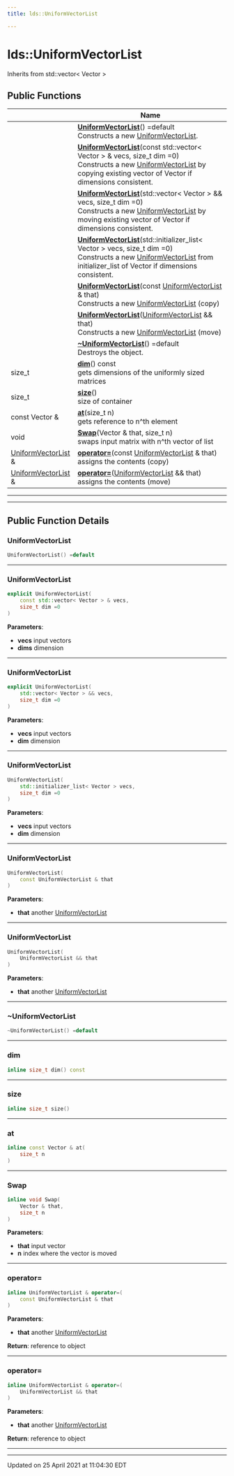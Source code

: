 ```yaml
---
title: lds::UniformVectorList

---
```


# lds::UniformVectorList



Inherits from std::vector< Vector >

## Public Functions

|                | Name           |
| -------------- | -------------- |
| | **[UniformVectorList](/lds-ctrl-est/docs/api/classes/classlds_1_1_uniform_vector_list/#function-uniformvectorlist)**() =default<br>Constructs a new [UniformVectorList](/lds-ctrl-est/docs/api/classes/classlds_1_1_uniform_vector_list/).  |
| | **[UniformVectorList](/lds-ctrl-est/docs/api/classes/classlds_1_1_uniform_vector_list/#function-uniformvectorlist)**(const std::vector< Vector > & vecs, size_t dim =0)<br>Constructs a new [UniformVectorList](/lds-ctrl-est/docs/api/classes/classlds_1_1_uniform_vector_list/) by copying existing vector of Vector if dimensions consistent.  |
| | **[UniformVectorList](/lds-ctrl-est/docs/api/classes/classlds_1_1_uniform_vector_list/#function-uniformvectorlist)**(std::vector< Vector > && vecs, size_t dim =0)<br>Constructs a new [UniformVectorList](/lds-ctrl-est/docs/api/classes/classlds_1_1_uniform_vector_list/) by moving existing vector of Vector if dimensions consistent.  |
| | **[UniformVectorList](/lds-ctrl-est/docs/api/classes/classlds_1_1_uniform_vector_list/#function-uniformvectorlist)**(std::initializer_list< Vector > vecs, size_t dim =0)<br>Constructs a new [UniformVectorList](/lds-ctrl-est/docs/api/classes/classlds_1_1_uniform_vector_list/) from initializer_list of Vector if dimensions consistent.  |
| | **[UniformVectorList](/lds-ctrl-est/docs/api/classes/classlds_1_1_uniform_vector_list/#function-uniformvectorlist)**(const [UniformVectorList](/lds-ctrl-est/docs/api/classes/classlds_1_1_uniform_vector_list/) & that)<br>Constructs a new [UniformVectorList](/lds-ctrl-est/docs/api/classes/classlds_1_1_uniform_vector_list/) (copy)  |
| | **[UniformVectorList](/lds-ctrl-est/docs/api/classes/classlds_1_1_uniform_vector_list/#function-uniformvectorlist)**([UniformVectorList](/lds-ctrl-est/docs/api/classes/classlds_1_1_uniform_vector_list/) && that)<br>Constructs a new [UniformVectorList](/lds-ctrl-est/docs/api/classes/classlds_1_1_uniform_vector_list/) (move)  |
| | **[~UniformVectorList](/lds-ctrl-est/docs/api/classes/classlds_1_1_uniform_vector_list/#function-~uniformvectorlist)**() =default<br>Destroys the object.  |
| size_t | **[dim](/lds-ctrl-est/docs/api/classes/classlds_1_1_uniform_vector_list/#function-dim)**() const<br>gets dimensions of the uniformly sized matrices  |
| size_t | **[size](/lds-ctrl-est/docs/api/classes/classlds_1_1_uniform_vector_list/#function-size)**()<br>size of container  |
| const Vector & | **[at](/lds-ctrl-est/docs/api/classes/classlds_1_1_uniform_vector_list/#function-at)**(size_t n)<br>gets reference to n^th element  |
| void | **[Swap](/lds-ctrl-est/docs/api/classes/classlds_1_1_uniform_vector_list/#function-swap)**(Vector & that, size_t n)<br>swaps input matrix with n^th vector of list  |
| [UniformVectorList](/lds-ctrl-est/docs/api/classes/classlds_1_1_uniform_vector_list/) & | **[operator=](/lds-ctrl-est/docs/api/classes/classlds_1_1_uniform_vector_list/#function-operator=)**(const [UniformVectorList](/lds-ctrl-est/docs/api/classes/classlds_1_1_uniform_vector_list/) & that)<br>assigns the contents (copy)  |
| [UniformVectorList](/lds-ctrl-est/docs/api/classes/classlds_1_1_uniform_vector_list/) & | **[operator=](/lds-ctrl-est/docs/api/classes/classlds_1_1_uniform_vector_list/#function-operator=)**([UniformVectorList](/lds-ctrl-est/docs/api/classes/classlds_1_1_uniform_vector_list/) && that)<br>assigns the contents (move)  |

---
---
## Public Function Details

### **UniformVectorList**

```cpp
UniformVectorList() =default
```



---
### **UniformVectorList**

```cpp
explicit UniformVectorList(
    const std::vector< Vector > & vecs,
    size_t dim =0
)
```



**Parameters**:

  * **vecs** input vectors 
  * **dims** dimension 


---
### **UniformVectorList**

```cpp
explicit UniformVectorList(
    std::vector< Vector > && vecs,
    size_t dim =0
)
```



**Parameters**:

  * **vecs** input vectors 
  * **dim** dimension 


---
### **UniformVectorList**

```cpp
UniformVectorList(
    std::initializer_list< Vector > vecs,
    size_t dim =0
)
```



**Parameters**:

  * **vecs** input vectors 
  * **dim** dimension 


---
### **UniformVectorList**

```cpp
UniformVectorList(
    const UniformVectorList & that
)
```



**Parameters**:

  * **that** another [UniformVectorList](/lds-ctrl-est/docs/api/classes/classlds_1_1_uniform_vector_list/)


---
### **UniformVectorList**

```cpp
UniformVectorList(
    UniformVectorList && that
)
```



**Parameters**:

  * **that** another [UniformVectorList](/lds-ctrl-est/docs/api/classes/classlds_1_1_uniform_vector_list/)


---
### **~UniformVectorList**

```cpp
~UniformVectorList() =default
```



---
### **dim**

```cpp
inline size_t dim() const
```



---
### **size**

```cpp
inline size_t size()
```



---
### **at**

```cpp
inline const Vector & at(
    size_t n
)
```



---
### **Swap**

```cpp
inline void Swap(
    Vector & that,
    size_t n
)
```



**Parameters**:

  * **that** input vector 
  * **n** index where the vector is moved 


---
### **operator=**

```cpp
inline UniformVectorList & operator=(
    const UniformVectorList & that
)
```



**Parameters**:

  * **that** another [UniformVectorList](/lds-ctrl-est/docs/api/classes/classlds_1_1_uniform_vector_list/)


**Return**: reference to object 

---
### **operator=**

```cpp
inline UniformVectorList & operator=(
    UniformVectorList && that
)
```



**Parameters**:

  * **that** another [UniformVectorList](/lds-ctrl-est/docs/api/classes/classlds_1_1_uniform_vector_list/)


**Return**: reference to object 

---


-------------------------------

Updated on 25 April 2021 at 11:04:30 EDT
